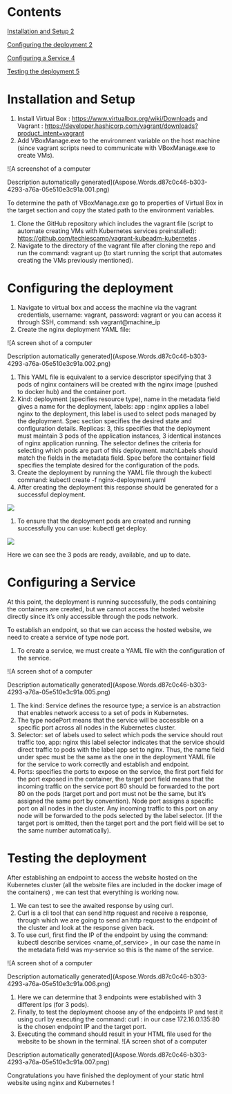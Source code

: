 ﻿# Contents
[Installation and Setup	2](#_toc143013280)

[Configuring the deployment	2](#_toc143013281)

[Configuring a Service	4](#_toc143013282)

[Testing the deployment	5](#_toc143013283)






















# <a name="_toc143013280"></a>Installation and Setup

1. Install Virtual Box : <https://www.virtualbox.org/wiki/Downloads> and Vagrant : <https://developer.hashicorp.com/vagrant/downloads?product_intent=vagrant> 
1. Add VBoxManage.exe to the environment variable on the host machine (since vagrant scripts need to communicate with VBoxManage.exe to create VMs).

![A screenshot of a computer

Description automatically generated](Aspose.Words.d87c0c46-b303-4293-a76a-05e510e3c91a.001.png)

To determine the path of VBoxManage.exe go to properties of Virtual Box in the target section and copy the stated path to the environment variables.

1. Clone the GitHub repository which includes the vagrant file (script to automate creating VMs with Kubernetes services preinstalled): <https://github.com/techiescamp/vagrant-kubeadm-kubernetes> .
1. Navigate to the directory of the vagrant file after cloning the repo and run the command: vagrant up (to start running the script that automates creating the VMs previously mentioned).
# <a name="_toc143013281"></a>Configuring the deployment

1. Navigate to virtual box and access the machine via the vagrant credentials, username: vagrant, password: vagrant or you can access it through SSH, command: ssh vagrant@machine\_ip 
1. Create the nginx deployment YAML file:  

![A screen shot of a computer

Description automatically generated](Aspose.Words.d87c0c46-b303-4293-a76a-05e510e3c91a.002.png)

1. This YAML file is equivalent to a service descriptor specifying that 3 pods of nginx containers will be created with the nginx image (pushed to docker hub) and the container port.
1. Kind: deployment (specifies resource type),  name in the metadata field gives a name for the deployment, labels: app : nginx applies a label nginx to the deployment, this label is used to select pods managed by the deployment. Spec section specifies the desired state and configuration details. Replicas: 3, this specifies that the deployment must maintain 3 pods of the application instances, 3 identical instances of nginx application running. The selector defines the criteria for selecting which pods are part of this deployment. matchLabels should match the fields in the metadata field. Spec before the container field specifies the template desired for the configuration of the pods.
1. Create the deployment by running the YAML file through the kubectl command: kubectl create -f nginx-deployment.yaml
1. After creating the deployment this response should be generated for a successful deployment.

![](Aspose.Words.d87c0c46-b303-4293-a76a-05e510e3c91a.003.png)

1. To ensure that the deployment pods are created and running successfully you can use: kubectl get deploy.

![](Aspose.Words.d87c0c46-b303-4293-a76a-05e510e3c91a.004.png)

Here we can see the 3 pods are ready, available, and up to date.
# <a name="_toc143013282"></a>Configuring a Service
At this point, the deployment is running successfully, the pods containing the containers are created, but we cannot access the hosted website directly since it’s only accessible through the pods network. 

To establish an endpoint, so that we can access the hosted website, we need to create a service of type node port. 

1. To create a service, we must create a YAML file with the configuration of the service.

![A screen shot of a computer

Description automatically generated](Aspose.Words.d87c0c46-b303-4293-a76a-05e510e3c91a.005.png)

1. The kind: Service defines the resource type; a service is an abstraction that enables network access to a set of pods in Kubernetes.
1. The type nodePort means that the service will be accessible on a specific port across all nodes in the Kubernetes cluster.
1. Selector: set of labels used to select which pods the service should rout traffic too, app: nginx this label selector indicates that the service should direct traffic to pods with the label app set to nginx.  Thus, the name field under spec must be the same as the one in the deployment YAML file for the service to work correctly and establish and endpoint. 
1. Ports: specifies the ports to expose on the service, the first port field for the port exposed in the container, the target port field means that the incoming traffic on the service port 80 should be forwarded to the port 80 on the pods (target port and port must not be the same, but it’s assigned the same port by convention). Node port assigns a specific port on all nodes in the cluster. Any incoming traffic to this port on any node will be forwarded to the pods selected by the label selector. (If the target port is omitted, then the target port and the port field will be set to the same number automatically).


# <a name="_toc143013283"></a>Testing the deployment

After establishing an endpoint to access the website hosted on the Kubernetes cluster (all the website files are included in the docker image of the containers) , we can test that everything is working now.

1. We can test to see the awaited response by using curl.
1. Curl is a cli tool that can send http request and receive a response, through which we are going to send an http request to the endpoint of the cluster and look at the response given back.
1. To use curl, first find the IP of the endpoint by using the command: kubectl describe services <name\_of\_service> , in our case the name in the metadata field was my-service so this is the name of the service.

![A screen shot of a computer

Description automatically generated](Aspose.Words.d87c0c46-b303-4293-a76a-05e510e3c91a.006.png)

1. Here we can determine that 3 endpoints were established with 3 different Ips (for 3 pods).
1. Finally, to test the deployment choose any of the endpoints IP and test it using curl by executing the command: curl <endpoint>:<target port> in our case 172.16.0.135:80 is the chosen endpoint IP and the target port.
1. Executing the command should result in your HTML file used for the website to be shown in the terminal. ![A screen shot of a computer

Description automatically generated](Aspose.Words.d87c0c46-b303-4293-a76a-05e510e3c91a.007.png)

Congratulations you have finished the deployment of your static html website using nginx and Kubernetes ! 
